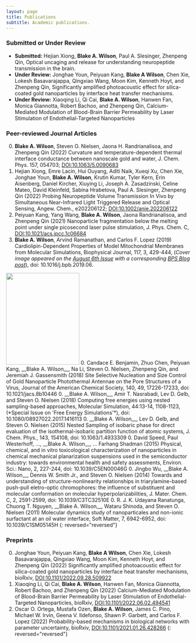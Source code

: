 ```yaml
---
layout: page
title: Publications
subtitle: Academic publications.
---
```


### Submitted or Under Review

  * **Submitted:** Hejian Xiong, __Blake A. Wilson__, Paul A. Slesinger, Zhenpeng Qin, Optical uncaging and release for understanding neuropeptide transmission in the brain.
  * **Under Review:** Jonghae Youn, Peiyuan Kang, __Blake A Wilson__, Chen Xie, Lokesh Basavarajappa, Qingxiao Wang, Moon Kim, Kenneth Hoyt, and Zhenpeng Qin, Significantly amplified photoacoustic effect for silica-coated gold nanoparticles by interface heat transfer mechanisms.
  * **Under Review:** Xiaoqing Li, Qi Cai, __Blake A. Wilson__, Hanwen Fan, Monica Giannotta, Robert Bachoo, and Zhenpeng Qin, Calcium-Mediated Modulation of Blood-Brain Barrier Permeability by Laser Stimulation of Endothelial-Targeted Nanoparticles

### Peer-reviewed Journal Articles

0. __Blake A. Wilson__, Steven O. Nielsen, Jaona H. Randrianalisoa, and Zhenpeng Qin (2022) Curvature and temperature-dependent thermal interface conductance between nanoscale gold and water, J. Chem. Phys. 157, 054703; [DOI:10.1063/5.0090683](https://doi.org/10.1063/5.0090683)
0. Hejian Xiong, Emre Lacin, Hui Ouyang, Aditi Naik, Xueqi Xu, Chen Xie, Jonghae Youn, __Blake A. Wilson__, Krutin Kumar, Tyler Kern, Erin Aisenberg, Daniel Kircher, Xiuying Li, Joseph A. Zasadzinski, Celine Mateo, David Kleinfeld, Sabina Hrabetova, Paul A. Slesinger, Zhenpeng Qin (2022) Probing Neuropeptide Volume Transmission In Vivo by Simultaneous Near-Infrared Light Triggered Release and Optical Sensing, Angew. Chem., e202206122; [DOI:10.1002/anie.202206122](https://doi.org/10.1002/anie.202206122)
0. Peiyuan Kang, Yang Wang, __Blake A. Wilson__, Jaona Randrianalisoa, and Zhenpeng Qin (2021) Nanoparticle fragmentation below the melting point under single picosecond laser pulse stimulation, J. Phys. Chem. C, [DOI:10.1021/acs.jpcc.1c06684](https://doi.org/10.1021/acs.jpcc.1c06684)
0. __Blake A. Wilson__, Arvind Ramanathan, and Carlos F. Lopez (2019) Cardiolipin-Dependent Properties of Model Mitochondrial Membranes from Molecular Simulations, Biophysical Journal, 117, 3, 429-444, (*Cover image appeared on the <a href="https://www.cell.com/biophysj/issue?pii=S0006-3495(18)X0017-4">August 6th Issue</a> with a corresponding [BPS Blog post](https://www.biophysics.org/blog/structure-and-dynamics-of-model-mitochondria-membranes-1)*), doi: 10.1016/j.bpb.2019.06.
<img width="200" height="250" src="https://marlin-prod.literatumonline.com/cms/attachment/atypon:cms:attachment:img:d245e6:rev:1565010213044-8329:pii:S0006349518X00174/cover.tif.jpg">
0. Candace E. Benjamin, Zhuo Chen, Peiyuan Kang, __Blake A. Wilson__, Na Li, Steven O. Nielsen, Zhenpeng Qin, and Jeremiah J. Gassensmith (2018) Site Selective Nucleation and Size Control of Gold Nanoparticle Photothermal Antennae on the Pore Structures of a Virus, Journal of the American Chemical Society, 140, 49, 17226-17233, doi: 10.1021/jacs.8b10446
0. __Blake A. Wilson__, Amir T. Nasrabadi, Lev D. Gelb, and Steven O. Nielsen (2018) Computing free energies using nested sampling-based approaches, Molecular Simulation, 44:13-14, 1108-1123, (*Special Issue on 'Free Energy Simulations'*), doi: 10.1080/08927022.2017.1416113
0. __Blake A. Wilson__, Lev D. Gelb, and Steven O. Nielsen (2015) Nested Sampling of isobaric phase for direct evaluation of the isothermal-isobaric partition function of atomic systems, J. Chem. Phys., 143, 154108, doi: 10.1063/1.4933309
0. David Speed, Paul Westerhoff, ..., __Blake A. Wilson__, ... Farhang Shadman (2015) Physical, chemical, and in vitro toxicological characterization of nanoparticles in chemical mechanical planarization suspensions used in the semiconductor industry: towards environmental health and safety assessments, Environ. Sci.: Nano, 2, 227-244, doi: 10.1039/C5EN00046G
0. Jingbo Wu, __Blake A. Wilson__, Dennis W. Smith Jr., and Steven O. Nielsen (2014) Towards and understanding of structure-nonlinearity relationships in triarylamine-based push-pull eletro-optic chromophores: the influence of substituent and molecular conformation on molecular hyperpolarizabilities, J. Mater. Chem. C, 2, 2591-2599, doi: 10.1039/C3TC32510E
0. R. J. K. Udayana Ranatunga, Chuong T. Nguyen, __Blake A. Wilson__, Wataru Shinoda, and Steven O. Nielsen (2011) Molecular dynamics study of nanoparticales and non-ionic surfactant at an oil water interface, Soft Matter, 7, 6942-6952, doi: 10.1039/C1SM05145H
{: reversed="reversed"}

### Preprints

0. Jonghae Youn, Peiyuan Kang, __Blake A Wilson__, Chen Xie, Lokesh Basavarajappa, Qingxiao Wang, Moon Kim, Kenneth Hoyt, and Zhenpeng Qin (2022) Significantly amplified photoacoustic effect for silica-coated gold nanoparticles by interface heat transfer mechanisms, bioRxiv, [DOI:10.1101/2022.09.28.509922](https://doi.org/10.1101/2022.09.28.509922)
0. Xiaoqing Li, Qi Cai, __Blake A. Wilson__, Hanwen Fan, Monica Giannotta, Robert Bachoo, and Zhenpeng Qin (2022) Calcium-Mediated Modulation of Blood-Brain Barrier Permeability by Laser Stimulation of Endothelial-Targeted Nanoparticles, bioRxiv, [DOI:10.1101/2022.06.02.494541](https://doi.org/10.1101/2022.06.02.494541)
0. Oscar O. Ortega, Mustafa Ozen, __Blake A. Wilson__, James C. Pino, Michael W. Irvin, Geena V. Ildefonso, Shawn P. Garbett, and Carlos F. Lopez (2022)
Probability-based mechanisms in biological networks with parameter uncertainty, bioRxiv, [DOI:10.1101/2021.01.26.428266](https://doi.org/10.1101/2021.01.26.428266)
{: reversed="reversed"}
